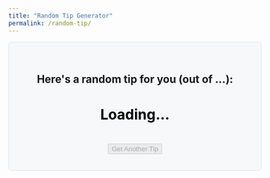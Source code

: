 ```yaml
---
title: "Random Tip Generator"
permalink: /random-tip/
---
```


<div class="tip-generator">
  <h2>Here's a random tip for you (out of <span id="tip-count">...</span>):</h2>
  <p id="tip-container" class="tip-text loader8"></p>
  <button id="new-tip-button" class="btn btn--primary" disabled>Get Another Tip</button>
</div>

<style>
  /* Styling the generator box */
  .tip-generator {
    text-align: center;
    padding: 2rem 1rem;
    border: 1px solid #e1e4e8;
    border-radius: 6px;
    background-color: #f6f8fa;
  }
  
  .tip-text {
    font-size: 1.2em;
    min-height: 60px; /* Prevents button from shifting */
    display: flex;
    align-items: center;
    justify-content: center;
    white-space: pre-wrap; /* preserves \n line breaks */
  }

  /* Loader animation */
  .loader8 {
    font-size: 28px;
    font-weight: bold;
    animation: loader8-animation 3s infinite linear;
    background: linear-gradient(90deg, #8DB600 47%, #0000 0)right/290%;
  }

  .loader8::before {
    content: "Loading...";
    padding: 0 5px;
    color: #0000;
    background: inherit;
    background-clip: text;
    -webkit-background-clip: text;
    background-image: linear-gradient(90deg, #ffffffd8 35%, #000 0);
  }

  @keyframes loader8-animation {
    100% {
      background-position: left;
    }
  }
</style>

<script>
  document.addEventListener('DOMContentLoaded', () => {
    // 1. Get the tips from Jekyll's data file.
    const tips = {{ site.data.tips | jsonify }};

    // 2. Get references to elements.
    const tipContainer = document.getElementById('tip-container');
    const newTipButton = document.getElementById('new-tip-button');
    // Get the new tip-count element
    const tipCountElement = document.getElementById('tip-count');
    // Set the tip count text
    tipCountElement.textContent = tips.length;

    // 3. Function to display a random tip.
    function displayRandomTip() {
      const randomIndex = Math.floor(Math.random() * tips.length);
      // Use .innerHTML to correctly render any HTML (like links) in the tips.
      tipContainer.innerHTML = '<span>' + tips[randomIndex] + '</span>';
    }

    // 4. Simulate loading, then show first tip.
    setTimeout(() => {
      tipContainer.classList.remove('loader8');
      displayRandomTip();
      newTipButton.disabled = false;
    }, 3000); // change delay if you want longer/shorter "loading..."

    // 5. Enable button click for new tips.
    newTipButton.addEventListener('click', displayRandomTip);
  });
</script>
